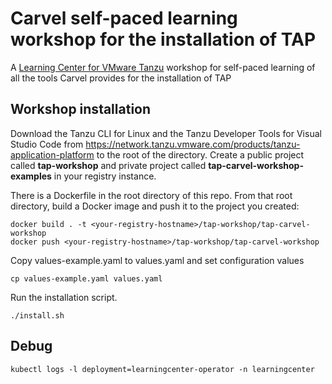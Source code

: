 # Carvel self-paced learning workshop for the installation of TAP

A [Learning Center for VMware Tanzu](https://docs.vmware.com/en/Tanzu-Application-Platform/1.0/tap/GUID-learning-center-about.html) workshop for self-paced learning of all the tools Carvel provides for the installation of TAP

## Workshop installation
Download the Tanzu CLI for Linux and the Tanzu Developer Tools for Visual Studio Code from https://network.tanzu.vmware.com/products/tanzu-application-platform to the root of the directory.
Create a public project called **tap-workshop** and private project called **tap-carvel-workshop-examples** in your registry instance. 

There is a Dockerfile in the root directory of this repo. From that root directory, build a Docker image and push it to the project you created:
```
docker build . -t <your-registry-hostname>/tap-workshop/tap-carvel-workshop
docker push <your-registry-hostname>/tap-workshop/tap-carvel-workshop
```

Copy values-example.yaml to values.yaml and set configuration values
```
cp values-example.yaml values.yaml
```
Run the installation script.
```
./install.sh
```

## Debug
```
kubectl logs -l deployment=learningcenter-operator -n learningcenter
```